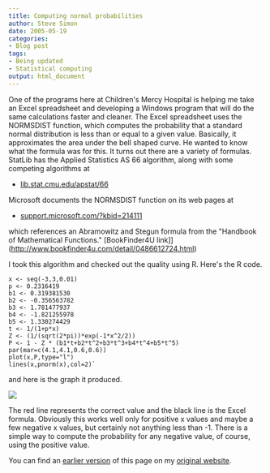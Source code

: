 ```yaml
---
title: Computing normal probabilities
author: Steve Simon
date: 2005-05-19
categories:
- Blog post
tags:
- Being updated
- Statistical computing
output: html_document
---
```

One of the programs here at Children's Mercy Hospital is helping me
take an Excel spreadsheet and developing a Windows program that will do
the same calculations faster and cleaner. The Excel spreadsheet uses the
NORMSDIST function, which computes the probability that a standard
normal distribution is less than or equal to a given value. Basically,
it approximates the area under the bell shaped curve. He wanted to know
what the formula was for this. It turns out there are a variety of
formulas. StatLib has the Applied Statistics AS 66 algorithm, along with
some competing algorithms at

- [lib.stat.cmu.edu/apstat/66](http://lib.stat.cmu.edu/apstat/66)

Microsoft documents the NORMSDIST function on its web pages at

- [support.microsoft.com/?kbid=214111](http://support.microsoft.com/?kbid=214111)

which references an Abramowitz and Stegun formula from the "Handbook of
Mathematical Functions." [BookFinder4U
link]](http://www.bookfinder4u.com/detail/0486612724.html)

I took this algorithm and checked out the quality using R. Here's the R
code.

```{}
x <- seq(-3,3,0.01)
p <- 0.2316419
b1 <- 0.319381530
b2 <- -0.356563782
b3 <- 1.781477937
b4 <- -1.821255978
b5 <- 1.330274429
t <- 1/(1+p*x)
Z <- (1/(sqrt(2*pi))*exp(-1*x^2/2))
P <- 1 - Z * (b1*t+b2*t^2+b3*t^3+b4*t^4+b5*t^5)
par(mar=c(4.1,4.1,0.6,0.6))
plot(x,P,type="l")
lines(x,pnorm(x),col=2)`
```

and here is the graph it produced.

![](http://www.pmean.com/weblog/images/NormalProbabilities.gif)

The red line represents the correct value and the black line is the
Excel formula. Obviously this works well only for positive x values and
maybe a few negative x values, but certainly not anything less than -1.
There is a simple way to compute the probability for any negative value,
of course, using the positive value.

You can find an [earlier version][sim1] of this page on my [original website][sim2].


[sim1]: http://www.pmean.com/05/NormalProbabilities.html
[sim2]: http://www.pmean.com/original_site.html
